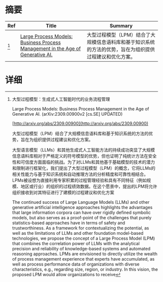 # 摘要

| Ref | Title | Summary |
| --- | --- | --- |
| [^1] | [Large Process Models: Business Process Management in the Age of Generative AI.](http://arxiv.org/abs/2309.00900) | 大型过程模型（LPM）结合了大规模信息语料库和基于知识系统的方法的优势，旨在为组织提供过程建议和优化方案。 |

# 详细

[^1]: 大型过程模型：生成式人工智能时代的业务流程管理

    Large Process Models: Business Process Management in the Age of Generative AI. (arXiv:2309.00900v2 [cs.SE] UPDATED)

    [http://arxiv.org/abs/2309.00900](http://arxiv.org/abs/2309.00900)

    大型过程模型（LPM）结合了大规模信息语料库和基于知识系统的方法的优势，旨在为组织提供过程建议和优化方案。

    

    大型语言模型（LLMs）和其他生成式人工智能方法的持续成功突显了大规模信息语料库相对于严格定义的符号模型的优势，但也证明了纯统计方法在安全性和可信度方面面临的挑战。为了对LLMs和其他基于基础模型的技术的潜力和限制进行框架化，我们提出了大型过程模型（LPM）的概念，它将LLMs的相关性能力与基于知识系统和自动推理方法的分析精度和可靠性相结合。LPMs被设想为直接利用专家积累的过程管理经验和具有不同特征（例如规模、地区或行业）的组织的过程绩效数据。在这个愿景中，提出的LPM将允许组织接收到对其特征进行了建模的过程建议和优化方案

    The continued success of Large Language Models (LLMs) and other generative artificial intelligence approaches highlights the advantages that large information corpora can have over rigidly defined symbolic models, but also serves as a proof-point of the challenges that purely statistics-based approaches have in terms of safety and trustworthiness. As a framework for contextualizing the potential, as well as the limitations of LLMs and other foundation model-based technologies, we propose the concept of a Large Process Model (LPM) that combines the correlation power of LLMs with the analytical precision and reliability of knowledge-based systems and automated reasoning approaches. LPMs are envisioned to directly utilize the wealth of process management experience that experts have accumulated, as well as process performance data of organizations with diverse characteristics, e.g., regarding size, region, or industry. In this vision, the proposed LPM would allow organizations to receive 
    

